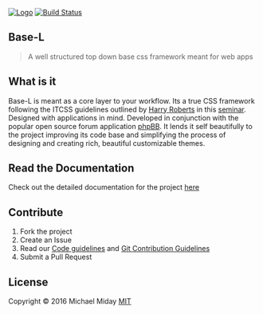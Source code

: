 [![Logo](https://cdn.rawgit.com/hanakin/base-l/master/base-l-banner.svg)](https://github.com/hanakin/base-l)
[![Build Status](https://travis-ci.org/hanakin/base-l.svg?branch=phpbb)](https://travis-ci.org/hanakin/base-l)

## Base-L
> A well structured top down base css framework meant for web apps

## What is it
Base-L is meant as a core layer to your workflow. Its a true CSS framework following
the ITCSS guidelines outlined by [Harry Roberts](http://www.csswizardry.com) in
this [seminar](https://www.youtube.com/watch?v=1OKZOV-iLj4). Designed with
applications in mind. Developed in conjunction with the popular open source
forum application [phpBB](http://www.phpbb.org). It lends it self beautifully to
the project improving its code base and simplifying the process of designing and
creating rich, beautiful customizable themes.

## Read the Documentation
Check out the detailed documentation for the project [here](http://hanakin.github.io/base-l)

## Contribute
1. Fork the project
2. Create an Issue
3. Read our [Code guidelines](http://hanakin.github.io/base-l/codeing-guidelines) and [Git Contribution Guidelines](http://hanakin.github.io/base-l/git-quidelines)
4. Submit a Pull Request

## License
Copyright ©️ 2016 Michael Miday
[MIT](https://opensource.org/licenses/MIT)
